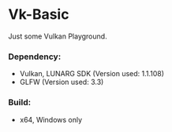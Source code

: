 # Vk-Basic
Just some Vulkan Playground.

### Dependency:
* Vulkan, LUNARG SDK (Version used: 1.1.108)
* GLFW (Version used: 3.3)

### Build:
* x64, Windows only



